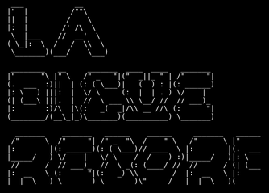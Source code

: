 <style>
  body, html{
  background-color:black;
  }
  pre{
    background-color:black;
    color:white;
  }
    
</style>
<pre>
 ___            __                                                         
|"  |          /""\                                                        
||  |         /    \                                                       
|:  |        /' /\  \                                                      
 \  |___    //  __'  \                                                     
( \_|:  \  /   /  \\  \                                                    
 \_______)(___/    \___)                                                   
                                                                           
 ________   __     _______  ____  ____   _______                           
|"      "\ |" \   /" _   "|("  _||_ " | /"     "|                          
(.  ___  :)||  | (: ( \___)|   (  ) : |(: ______)                          
|: \   ) |||:  |  \/ \     (:  |  | . ) \/    |                            
(| (___\ |||.  |  //  \ ___ \\ \__/ //  // ___)_                           
|:       :)/\  |\(:   _(  _|/\\ __ //\ (:      "|                          
(________/(__\_|_)\_______)(__________) \_______)                          
                                                                           
  _______    _______   ______    ______     _______   ________    ________ 
 /"      \  /"     "| /" _  "\  /    " \   /"      \ |"      "\  /"       )
|:        |(: ______)(: ( \___)// ____  \ |:        |(.  ___  :)(:   \___/ 
|_____/   ) \/    |   \/ \    /  /    ) :)|_____/   )|: \   ) || \___  \   
 //      /  // ___)_  //  \ _(: (____/ //  //      / (| (___\ ||  __/  \\  
|:  __   \ (:      "|(:   _) \\        /  |:  __   \ |:       :) /" \   :) 
|__|  \___) \_______) \_______)\"_____/   |__|  \___)(________/ (_______/  
</pre>
